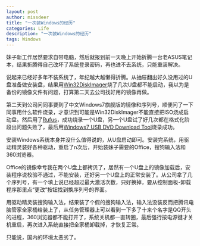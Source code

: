 ```yaml
---
layout: post
author: missdeer
title: "一次装Windows的经历"
categories: Life
description: "一次装Windows的经历"
tags: Windows
---
```


妹子新工作居然要求自带电脑，然后就报到前一天晚上开始折腾一台老ASUS笔记本，结果折腾得自己改坏了系统登录密码，再也进不去系统，只能重装解决。

说起来已经好多年不装系统了，年纪越大越懒得折腾。从抽屉翻出好久没用过的U盘准备做安装盘，结果用[Win32DiskImager](https://sourceforge.net/projects/win32diskimager/)烧了几次U盘都不能启动，我以为是备份的镜像文件有问题，打算第二天去公司找好用的镜像再做。

第二天到公司问同事要到了中文Windows7旗舰版的镜像和序列号，顺便问了一下同事用什么软件烧录，才意识到可能是Win32DiskImager不能直接把ISO烧成启动盘。然后用了[Rufus](https://rufus.akeo.ie/)，成功烧录一个U盘，另一个U盘试了好几次都在格式化阶段出问题失败了，最后用[Windows7 USB DVD Download Tool](http://wudt.codeplex.com/)烧录成功。

安装Windows系统本身并没什么值得说的，从U盘启动即可。安装完系统，用驱动精灵装好各种驱动，重启了n次后，开始装妹子需要的Office，搜狗输入法和360浏览器。

Office的镜像幸亏我在两个U盘上都拷贝了，居然有一个U盘上的镜像加载后，安装程序说校验不通过，不能安装，还好另一个U盘上的正常安装了。从公司拿了几个序列号，有一个填上说已经超过最大激活次数，只好换掉，要从控制面板-卸载程序那里点“更改”按钮找到换序列号的界面。

用驱动精灵装搜狗输入法，结果装了个假的搜狗输入法，输入法没装反而把腾讯电脑管家全家桶给装上了，从任务管理器上可以看到一下多了十来个名字是QQ开头的进程，360浏览器都不能打开了，系统关机都一直转圈，最后强行按电源键才关机重启，再次进入系统直接把全家桶卸载掉，才恢复正常。

只能说，国内的环境太恶劣了。